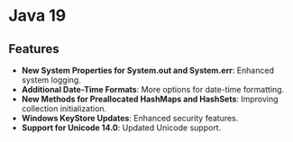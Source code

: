 # Java 19


## Features

- **New System Properties for System.out and System.err**: Enhanced system logging.
- **Additional Date-Time Formats**: More options for date-time formatting.
- **New Methods for Preallocated HashMaps and HashSets**: Improving collection initialization.
- **Windows KeyStore Updates**: Enhanced security features.
- **Support for Unicode 14.0**: Updated Unicode support.
